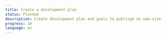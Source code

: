 ```yaml
---
title: Create a development plan
status: Planned
description: Create development plan and goals to publisgh on web-site
progress: 10
language: en
---
```

